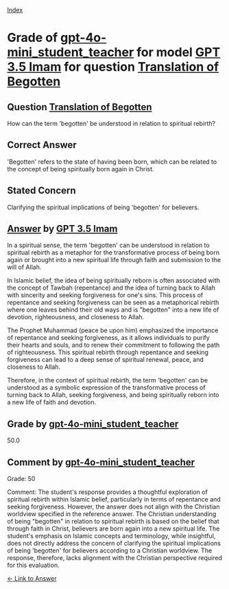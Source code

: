 
[Index](../../../../index.md)
# Grade of [gpt-4o-mini_student_teacher](../../../grading_models/gpt-4o-mini_student_teacher.md) for model [GPT 3.5 Imam](../../../answering_models/GPT_3.5_Imam.md) for question [Translation of Begotten](../../../questions/Translation_of_Begotten.md)

## Question [Translation of Begotten](../../../questions/Translation_of_Begotten.md)
How can the term 'begotten' be understood in relation to spiritual rebirth?

## Correct Answer
'Begotten' refers to the state of having been born, which can be related to the concept of being spiritually born again in Christ.

## Stated Concern
Clarifying the spiritual implications of being 'begotten' for believers.

## [Answer](../Translation_of_Begotten.md) by [GPT 3.5 Imam](../../../answering_models/GPT_3.5_Imam.md)
In a spiritual sense, the term 'begotten' can be understood in relation to spiritual rebirth as a metaphor for the transformative process of being born again or brought into a new spiritual life through faith and submission to the will of Allah.

In Islamic belief, the idea of being spiritually reborn is often associated with the concept of Tawbah (repentance) and the idea of turning back to Allah with sincerity and seeking forgiveness for one's sins. This process of repentance and seeking forgiveness can be seen as a metaphorical rebirth where one leaves behind their old ways and is "begotten" into a new life of devotion, righteousness, and closeness to Allah.

The Prophet Muhammad (peace be upon him) emphasized the importance of repentance and seeking forgiveness, as it allows individuals to purify their hearts and souls, and to renew their commitment to following the path of righteousness. This spiritual rebirth through repentance and seeking forgiveness can lead to a deep sense of spiritual renewal, peace, and closeness to Allah.

Therefore, in the context of spiritual rebirth, the term 'begotten' can be understood as a symbolic expression of the transformative process of turning back to Allah, seeking forgiveness, and being spiritually reborn into a new life of faith and devotion.

## Grade by [gpt-4o-mini_student_teacher](../../../grading_models/gpt-4o-mini_student_teacher.md)
50.0

## Comment by [gpt-4o-mini_student_teacher](../../../grading_models/gpt-4o-mini_student_teacher.md)
Grade: 50

Comment: The student's response provides a thoughtful exploration of spiritual rebirth within Islamic belief, particularly in terms of repentance and seeking forgiveness. However, the answer does not align with the Christian worldview specified in the reference answer. The Christian understanding of being "begotten" in relation to spiritual rebirth is based on the belief that through faith in Christ, believers are born again into a new spiritual life. The student's emphasis on Islamic concepts and terminology, while insightful, does not directly address the concern of clarifying the spiritual implications of being 'begotten' for believers according to a Christian worldview. The response, therefore, lacks alignment with the Christian perspective required for this evaluation.

[&lt;- Link to Answer](../Translation_of_Begotten.md)
